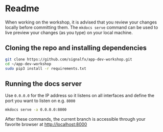 # Readme

When working on the workshop, it is advised that you review your changes locally before committing them. The `mkdocs serve` command can be used to live preview your changes (as you type) on your local machine.

## Cloning the repo and installing dependencies

```bash
git clone https://github.com/signalfx/app-dev-workshop.git
cd ~/app-dev-workshop
sudo pip3 install -r requirements.txt
```

## Running the docs server

Use `0.0.0.0` for the IP address so it listens on all interfaces and define the port you want to listen on e.g. `8000`

```bash
mkdocs serve -a 0.0.0.0:8000
```

After these commands, the current branch is accessible through your favorite browser at <http://localhost:8000>

